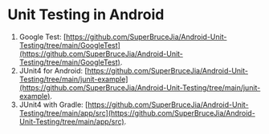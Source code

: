 # Unit Testing in Android
1. Google Test: [https://github.com/SuperBruceJia/Android-Unit-Testing/tree/main/GoogleTest](https://github.com/SuperBruceJia/Android-Unit-Testing/tree/main/GoogleTest).
2. JUnit4 for Android: [https://github.com/SuperBruceJia/Android-Unit-Testing/tree/main/junit-example](https://github.com/SuperBruceJia/Android-Unit-Testing/tree/main/junit-example).
3. JUnit4 with Gradle: [https://github.com/SuperBruceJia/Android-Unit-Testing/tree/main/app/src](https://github.com/SuperBruceJia/Android-Unit-Testing/tree/main/app/src).
